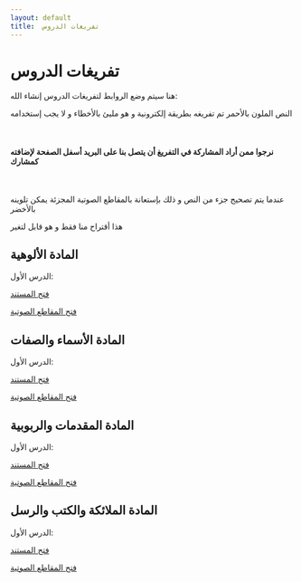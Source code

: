 ```yaml
---
layout: default
title:  تفريغات الدروس
---
```

# تفريغات الدروس


هنا سيتم وضع الروابط لتفريغات الدروس إنشاء الله:


النص الملون بالأحمر تم تفريغه بطريقة إلكترونية و هو مليئ بالأخطاء و لا يجب إستخدامه 

<br>

####  نرجوا ممن أراد المشاركة في التفريغ أن يتصل بنا على البريد أسفل الصفحة لإضافته كمشارك

<br>

عندما يتم تصحيح جزء من النص و ذلك بإستعانة بالمقاطع الصوتية المجزئة يمكن تلوينه بالأخضر 

هذا أقتراح منا فقط و هو قابل لتغير 

##  المادة الألوهية

الدرس الأول:

[فتح المستند](https://docs.google.com/document/d/1cQPGbNiT2Eyh9xwpG8jmIaU0p4EFt3rNicJ41Cp64Dk/edit?usp=sharing)

[فتح المقاطع الصوتية](https://drive.google.com/drive/folders/1ShjwnLcwtj7vmLU9zgpOPbWGW7Tvjnlg?usp=sharing)


##  المادة الأسماء والصفات

الدرس الأول:

[فتح المستند](https://docs.google.com/document/d/1cQPGbNiT2Eyh9xwpG8jmIaU0p4EFt3rNicJ41Cp64Dk/edit?usp=sharing)

[فتح المقاطع الصوتية](https://drive.google.com/drive/folders/1uRmK6ynzID4IjufjD0pJlFJUb01mNbHp?usp=sharing)


##  المادة المقدمات والربوبية

الدرس الأول:

[فتح المستند](https://docs.google.com/document/d/1cQPGbNiT2Eyh9xwpG8jmIaU0p4EFt3rNicJ41Cp64Dk/edit?usp=sharing)

[فتح المقاطع الصوتية](https://drive.google.com/drive/folders/1v9HiKb76H0Rjf2xhXZBVS3EzUqrOv5JK?usp=sharing)

## المادة الملائكة والكتب والرسل

الدرس الأول:

[فتح المستند](https://docs.google.com/document/d/1cQPGbNiT2Eyh9xwpG8jmIaU0p4EFt3rNicJ41Cp64Dk/edit?usp=sharing)

[فتح المقاطع الصوتية](https://drive.google.com/drive/folders/1nhAhpqrRm5f5Y5bk99x5TaT9XULzQnW7?usp=sharing)
